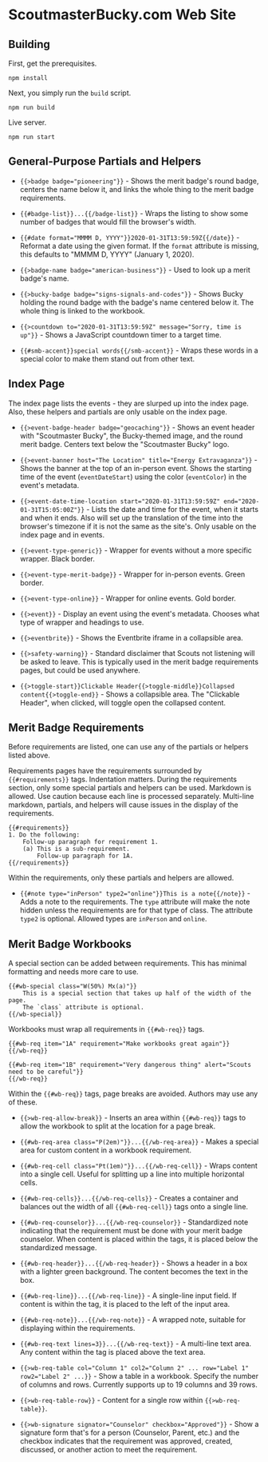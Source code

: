 ScoutmasterBucky.com Web Site
=============================


Building
--------

First, get the prerequisites.

    npm install

Next, you simply run the `build` script.

    npm run build

Live server.

    npm run start


General-Purpose Partials and Helpers
------------------------------------

* `{{>badge badge="pioneering"}}` - Shows the merit badge's round badge, centers the name below it, and links the whole thing to the merit badge requirements.

* `{{#badge-list}}...{{/badge-list}}` - Wraps the listing to show some number of badges that would fill the browser's width.

* `{{#date format="MMMM D, YYYY"}}2020-01-31T13:59:59Z{{/date}}` - Reformat a date using the given format. If the `format` attribute is missing, this defaults to "MMMM D, YYYY" (January 1, 2020).

* `{{>badge-name badge="american-business"}}` - Used to look up a merit badge's name.

* `{{>bucky-badge badge="signs-signals-and-codes"}}` - Shows Bucky holding the round badge with the badge's name centered below it. The whole thing is linked to the workbook.

* `{{>countdown to="2020-01-31T13:59:59Z" message="Sorry, time is up"}}` - Shows a JavaScript countdown timer to a target time.

* `{{#smb-accent}}special words{{/smb-accent}}` - Wraps these words in a special color to make them stand out from other text.


Index Page
----------

The index page lists the events - they are slurped up into the index page. Also, these helpers and partials are only usable on the index page.

* `{{>event-badge-header badge="geocaching"}}` - Shows an event header with "Scoutmaster Bucky", the Bucky-themed image, and the round merit badge. Centers text below the "Scoutmaster Bucky" logo.

* `{{>event-banner host="The Location" title="Energy Extravaganza"}}` - Shows the banner at the top of an in-person event. Shows the starting time of the event (`eventDateStart`) using the color (`eventColor`) in the event's metadata.

* `{{>event-date-time-location start="2020-01-31T13:59:59Z" end="2020-01-31T15:05:00Z"}}` - Lists the date and time for the event, when it starts and when it ends. Also will set up the translation of the time into the browser's timezone if it is not the same as the site's. Only usable on the index page and in events.

* `{{>event-type-generic}}` - Wrapper for events without a more specific wrapper. Black border.

* `{{>event-type-merit-badge}}` - Wrapper for in-person events. Green border.

* `{{>event-type-online}}` - Wrapper for online events. Gold border.

* `{{>event}}` - Display an event using the event's metadata. Chooses what type of wrapper and headings to use.

* `{{>eventbrite}}` - Shows the Eventbrite iframe in a collapsible area.

* `{{>safety-warning}}` - Standard disclaimer that Scouts not listening will be asked to leave. This is typically used in the merit badge requirements pages, but could be used anywhere.

* `{{>toggle-start}}Clickable Header{{>toggle-middle}}Collapsed content{{>toggle-end}}` - Shows a collapsible area. The "Clickable Header", when clicked, will toggle open the collapsed content.


Merit Badge Requirements
------------------------

Before requirements are listed, one can use any of the partials or helpers listed above.

Requirements pages have the requirements surrounded by `{{#requirements}}` tags. Indentation matters. During the requirements section, only some special partials and helpers can be used. Markdown is allowed. Use caution because each line is processed separately. Multi-line markdown, partials, and helpers will cause issues in the display of the requirements.

    {{#requirements}}
    1. Do the following:
        Follow-up paragraph for requirement 1.
        (a) This is a sub-requirement.
            Follow-up paragraph for 1A.
    {{/requirements}}

Within the requirements, only these partials and helpers are allowed.

* `{{#note type="inPerson" type2="online"}}This is a note{{/note}}` - Adds a note to the requirements. The `type` attribute will make the note hidden unless the requirements are for that type of class. The attribute `type2` is optional. Allowed types are `inPerson` and `online`.


Merit Badge Workbooks
---------------------

A special section can be added between requirements. This has minimal formatting and needs more care to use.

    {{#wb-special class="W(50%) Mx(a)"}}
        This is a special section that takes up half of the width of the page.
        The `class` attribute is optional.
    {{/wb-special}}

Workbooks must wrap all requirements in `{{#wb-req}}` tags.

    {{#wb-req item="1A" requirement="Make workbooks great again"}}
    {{/wb-req}}

    {{#wb-req item="1B" requirement="Very dangerous thing" alert="Scouts need to be careful"}}
    {{/wb-req}}

Within the `{{#wb-req}}` tags, page breaks are avoided. Authors may use any of these.

* `{{>wb-req-allow-break}}` - Inserts an area within `{{#wb-req}}` tags to allow the workbook to split at the location for a page break.

* `{{#wb-req-area class="P(2em)"}}...{{/wb-req-area}}` - Makes a special area for custom content in a workbook requirement.

* `{{#wb-req-cell class="Pt(1em)"}}...{{/wb-req-cell}}` - Wraps content into a single cell. Useful for splitting up a line into multiple horizontal cells.

* `{{#wb-req-cells}}...{{/wb-req-cells}}` - Creates a container and balances out the width of all `{{#wb-req-cell}}` tags onto a single line.

* `{{#wb-req-counselor}}...{{/wb-req-counselor}}` - Standardized note indicating that the requirement must be done with your merit badge counselor. When content is placed within the tags, it is placed below the standardized message.

* `{{#wb-req-header}}...{{/wb-req-header}}` - Shows a header in a box with a lighter green background. The content becomes the text in the box.

* `{{#wb-req-line}}...{{/wb-req-line}}` - A single-line input field. If content is within the tag, it is placed to the left of the input area.

* `{{#wb-req-note}}...{{/wb-req-note}}` - A wrapped note, suitable for displaying within the requirements.

* `{{#wb-req-text lines=3}}...{{/wb-req-text}}` - A multi-line text area. Any content within the tag is placed above the text area.

* `{{>wb-req-table col="Column 1" col2="Column 2" ... row="Label 1" row2="Label 2" ...}}` - Show a table in a workbook. Specify the number of columns and rows. Currently supports up to 19 columns and 39 rows.

* `{{>wb-req-table-row}}` - Content for a single row within `{{>wb-req-table}}`.

* `{{>wb-signature signator="Counselor" checkbox="Approved"}}` - Show a signature form that's for a person (Counselor, Parent, etc.) and the checkbox indicates that the requirement was approved, created, discussed, or another action to meet the requirement.

